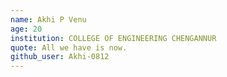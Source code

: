 ```yaml
---
name: Akhi P Venu
age: 20
institution: COLLEGE OF ENGINEERING CHENGANNUR
quote: All we have is now.
github_user: Akhi-0812
---
```

